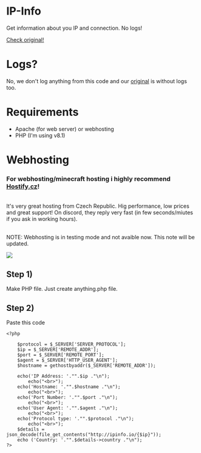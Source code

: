 # IP-Info
Get information about you IP and connection. No logs!


<a href="https://ip.kocicak.xyz/">Check original!</a>


# Logs?

<p>No, we don't log anything from this code and our <a href="https://ip.kocicak.xyz/">original</a> is without logs too.</p>

# Requirements

- Apache (for web server) or webhosting
- PHP (I'm using v8.1)

# Webhosting

<h3>For webhosting/minecraft hosting i highly recommend <a href="https://hostify.cz">Hostify.cz</a>!</h3>
<br>
<a>It's very great hosting from Czech Republic. Hig performance, low prices and great support! On discord, they reply very fast (in few seconds/miutes if you ask in working hours).</a>
<br>
<br>
<p>NOTE: Webhosting is in testing mode and not avaible now. This note will be updated.</p>

<img src="https://cdn.private.kocicak.xyz/public/github/ip/IP-code.png"/>
<h2>Step 1)</h2>
<p>Make PHP file. Just create anything.php file.</p>
<h2>Step 2)</h2>
<p>Paste this code</p>

```
<?php 

    $protocol = $_SERVER['SERVER_PROTOCOL'];
    $ip = $_SERVER['REMOTE_ADDR'];
    $port = $_SERVER['REMOTE_PORT'];
    $agent = $_SERVER['HTTP_USER_AGENT'];
    $hostname = gethostbyaddr($_SERVER['REMOTE_ADDR']);

    echo('IP Address: '."".$ip ."\n");
        echo("<br>");
    echo('Hostname: '."".$hostname ."\n");
        echo("<br>");
    echo('Port Number: '."".$port ."\n");
        echo("<br>");
    echo('User Agent: '."".$agent ."\n");
        echo("<br>");
    echo('Protocol type: '."".$protocol ."\n");
        echo("<br>");
    $details = json_decode(file_get_contents("http://ipinfo.io/{$ip}"));
    echo ('Country: '."".$details->country ."\n");
?>
```



